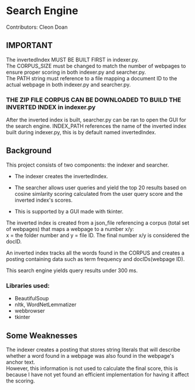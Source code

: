 # Search Engine
Contributors: Cleon Doan

## IMPORTANT
The invertedIndex MUST BE BUILT FIRST in indexer.py.  
The CORPUS_SIZE must be changed to match the number of webpages to ensure proper scoring in both indexer.py and searcher.py.  
The PATH string must reference to a file mapping a document ID to the actual webpage in both indexer.py and searcher.py.  

### THE ZIP FILE CORPUS CAN BE DOWNLOADED TO BUILD THE INVERTED INDEX in indexer.py

After the inverted index is built, searcher.py can be ran to open the GUI for the search engine. 
INDEX_PATH references the name of the inverted index built during indexer.py, this is by default named invertedIndex. 

## Background
This project consists of two components: the indexer and searcher.  
- The indexer creates the invertedIndex.  
- The searcher allows user queries and yield the top 20 results based on cosine simlarity scoring calculated from the user query score and the inverted index's scores.  

- This is supported by a GUI made with tkinter.  

The inverted index is created from a json_file referencing a corpus (total set of webpages) that maps a webpage to a number x/y:  
x = the folder number and y = file ID.  The final number x/y is considered the docID.  

An inverted index tracks all the words found in the CORPUS and creates a posting containing data such as term frequency and docIDs(webpage ID).  

This search engine yields query results under 300 ms.

### Libraries used: 
- BeautifulSoup
- nltk, WordNetLemmatizer
- webbrowser
- tkinter 

## Some Weaknesses
The indexer creates a posting that stores string literals that will describe whether a word found in a webpage was also found in the webpage's anchor text.  
However, this information is not used to calculate the final score, this is because I have not yet found an efficient implementation for having it affect the scoring.
